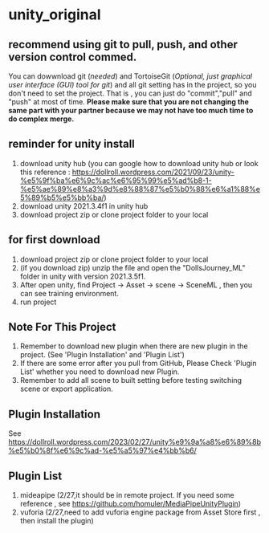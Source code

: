 # unity_original

## recommend using git to pull, push, and other version control commed.
You can dowwnload git (*needed*) and TortoiseGit (*Optional, just graphical user interface (GUI) tool for git*) and all git setting has in the project, so you don't need to set the project. That is , you can just do "commit","pull" and "push" at most of time. **Please make sure that you are not changing the same part with your partner because we may not have too much time to do complex merge.**

## reminder for unity install
1. download unity hub (you can google how to download unity hub or look this reference : https://dollroll.wordpress.com/2021/09/23/unity-%e5%9f%ba%e6%9c%ac%e6%95%99%e5%ad%b8-1-%e5%ae%89%e8%a3%9d%e8%88%87%e5%b0%88%e6%a1%88%e5%89%b5%e5%bb%ba/)
2. download unity 2021.3.4f1 in unity hub
3. download project zip or clone project folder to your local
## for first download
1. download project zip or clone project folder to your local
2. (if you download zip) unzip the file and open the "DollsJourney_ML" folder in unity with version 2021.3.5f1.
3. After open unity, find Project -> Asset -> scene -> SceneML , then you can see training environment.
4. run project
## Note For This Project
1. Remember to download new plugin when there are new plugin in the project. (See 'Plugin Installation' and 'Plugin List')
2. If there are some error after you pull from GitHub, Please Check 'Plugin List' whether you need to download new Plugin.
3. Remember to add all scene to built setting before testing switching scene or export application. 
## Plugin Installation
See https://dollroll.wordpress.com/2023/02/27/unity%e9%9a%a8%e6%89%8b%e5%b0%8f%e6%9c%ad-%e5%a5%97%e4%bb%b6/

## Plugin List
1. mideapipe (2/27,it should be in remote project. If you need some reference , see https://github.com/homuler/MediaPipeUnityPlugin)
2. vuforia (2/27,need to add vuforia engine package from Asset Store first , then install the plugin)
